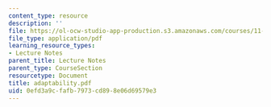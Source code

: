 ```yaml
---
content_type: resource
description: ''
file: https://ol-ocw-studio-app-production.s3.amazonaws.com/courses/11-204-planning-communications-and-digital-media-fall-2004/0efd3a9cfafb7973cd898e06d69579e3_adaptability.pdf
file_type: application/pdf
learning_resource_types:
- Lecture Notes
parent_title: Lecture Notes
parent_type: CourseSection
resourcetype: Document
title: adaptability.pdf
uid: 0efd3a9c-fafb-7973-cd89-8e06d69579e3
---
```

